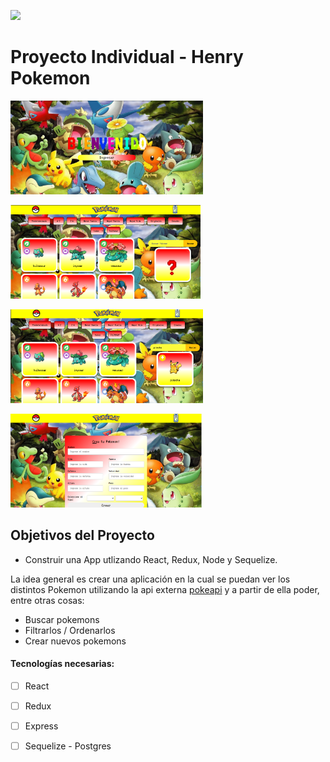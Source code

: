 <p align='left'>
    <img src='https://static.wixstatic.com/media/85087f_0d84cbeaeb824fca8f7ff18d7c9eaafd~mv2.png/v1/fill/w_160,h_30,al_c,q_85,usm_0.66_1.00_0.01/Logo_completo_Color_1PNG.webp' </img>
</p>

# Proyecto Individual - Henry Pokemon

<p align="left">
  <img height="150" src="./portada.png" />
</p>

<p align="left">
  <img height="150" src="./home.png" />
</p>

<p align="left">
  <img height="150" src="./search.png" />
</p>

<p align="left">
  <img height="150" src="./create.png" />
</p>


## Objetivos del Proyecto

- Construir una App utlizando React, Redux, Node y Sequelize.


La idea general es crear una aplicación en la cual se puedan ver los distintos Pokemon utilizando la api externa [pokeapi](https://pokeapi.co/) y a partir de ella poder, entre otras cosas:

  - Buscar pokemons
  - Filtrarlos / Ordenarlos
  - Crear nuevos pokemons

#### Tecnologías necesarias:
- [ ] React
- [ ] Redux
- [ ] Express
- [ ] Sequelize - Postgres

